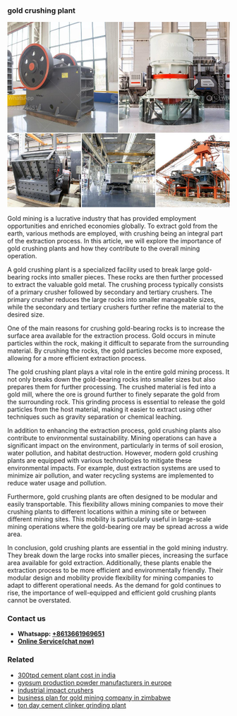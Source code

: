 <h3>gold crushing plant</h3><img src='1708309507.jpg' alt=''><p>Gold mining is a lucrative industry that has provided employment opportunities and enriched economies globally. To extract gold from the earth, various methods are employed, with crushing being an integral part of the extraction process. In this article, we will explore the importance of gold crushing plants and how they contribute to the overall mining operation.</p><p>A gold crushing plant is a specialized facility used to break large gold-bearing rocks into smaller pieces. These rocks are then further processed to extract the valuable gold metal. The crushing process typically consists of a primary crusher followed by secondary and tertiary crushers. The primary crusher reduces the large rocks into smaller manageable sizes, while the secondary and tertiary crushers further refine the material to the desired size.</p><p>One of the main reasons for crushing gold-bearing rocks is to increase the surface area available for the extraction process. Gold occurs in minute particles within the rock, making it difficult to separate from the surrounding material. By crushing the rocks, the gold particles become more exposed, allowing for a more efficient extraction process.</p><p>The gold crushing plant plays a vital role in the entire gold mining process. It not only breaks down the gold-bearing rocks into smaller sizes but also prepares them for further processing. The crushed material is fed into a gold mill, where the ore is ground further to finely separate the gold from the surrounding rock. This grinding process is essential to release the gold particles from the host material, making it easier to extract using other techniques such as gravity separation or chemical leaching.</p><p>In addition to enhancing the extraction process, gold crushing plants also contribute to environmental sustainability. Mining operations can have a significant impact on the environment, particularly in terms of soil erosion, water pollution, and habitat destruction. However, modern gold crushing plants are equipped with various technologies to mitigate these environmental impacts. For example, dust extraction systems are used to minimize air pollution, and water recycling systems are implemented to reduce water usage and pollution.</p><p>Furthermore, gold crushing plants are often designed to be modular and easily transportable. This flexibility allows mining companies to move their crushing plants to different locations within a mining site or between different mining sites. This mobility is particularly useful in large-scale mining operations where the gold-bearing ore may be spread across a wide area.</p><p>In conclusion, gold crushing plants are essential in the gold mining industry. They break down the large rocks into smaller pieces, increasing the surface area available for gold extraction. Additionally, these plants enable the extraction process to be more efficient and environmentally friendly. Their modular design and mobility provide flexibility for mining companies to adapt to different operational needs. As the demand for gold continues to rise, the importance of well-equipped and efficient gold crushing plants cannot be overstated.</p><h3>Contact us</h3><ul><li><strong>Whatsapp:&nbsp;<a href="https://wa.me/8613661969651">+8613661969651</a></strong></li><li><a href="https://swt.shibang-china.com/?git&amp;zhl&amp;gold crushing plant"><strong>Online Service(chat now)</strong></a></li></ul><h3>Related</h3><ul><li><a href='300tpd cement plant cost in india.md'>300tpd cement plant cost in india</a></li><li><a href='gypsum production powder manufacturers in europe.md'>gypsum production powder manufacturers in europe</a></li><li><a href='industrial impact crushers.md'>industrial impact crushers</a></li><li><a href='business plan for gold mining company in zimbabwe.md'>business plan for gold mining company in zimbabwe</a></li><li><a href='ton day cement clinker grinding plant.md'>ton day cement clinker grinding plant</a></li></ul>